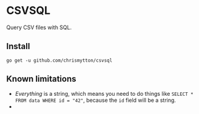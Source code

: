 # CSVSQL

Query CSV files with SQL.

## Install

    go get -u github.com/chrismytton/csvsql

## Known limitations

- _Everything_ is a string, which means you need to do things like `SELECT * FROM data WHERE id = "42"`, because the `id` field will be a string.
-
